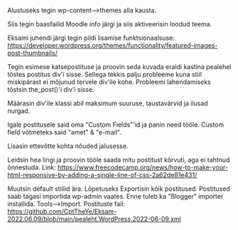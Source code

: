 Alustuseks tegin wp-content-->themes alla kausta.

Siis tegin baasfailid Moodle info järgi ja siis aktiveerisin loodud teema.

Eksami juhendi järgi tegin pildi lisamise funktsionaalsuse: https://developer.wordpress.org/themes/functionality/featured-images-post-thumbnails/

Tegin esimese katsepostituse ja proovin seda kuvada eraldi kastina pealehel tõstes postitus div'i sisse. Sellega tekkis palju probleeme kuna stiil miskipärast ei mõjunud tervele div'ile kohe.
Probleemi lahendamiseks tõstsin the_post()'i div'i sisse.

Määrasin div'ile klassi abil maksimum suuruse, taustavärvid ja ilusad nurgad.

Igale postitusele said oma "Custom Fields"'id ja panin need tööle.
Custom field võtmeteks said "amet" & "e-mail".

Lisasin ettevõtte kohta nõuded jalusesse.

Leidsin hea lingi ja proovin tööle saada mitu postitust kõrvuti, aga ei tahtnud õnnestuda. 
Link: https://www.freecodecamp.org/news/how-to-make-your-html-responsive-by-adding-a-single-line-of-css-2a62de81e431/

Muutsin default stiilid ära.
Lõpetuseks Exportisin kõik postitused. 
Postitused saab tagasi importida wp-admin vaates. Enne tuleb ka "Blogger" importer installida.
Tools-->Import. 
Postituste fail: https://github.com/CptTheYe/Eksam-2022.06.09/blob/main/pealeht.WordPress.2022-06-09.xml
